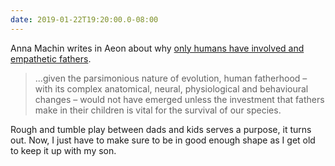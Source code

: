 ```yaml
---
date: 2019-01-22T19:20:00.0-08:00
---
```


Anna Machin writes in Aeon about why [only humans have involved and empathetic fathers](https://aeon.co/essays/the-devotion-of-the-human-dad-separates-us-from-other-apes).

> ...given the parsimonious nature of evolution, human fatherhood – with its complex anatomical, neural, physiological and behavioural changes – would not have emerged unless the investment that fathers make in their children is vital for the survival of our species.

Rough and tumble play between dads and kids serves a purpose, it turns out. Now, I just have to make sure to be in good enough shape as I get old to keep it up with my son.
